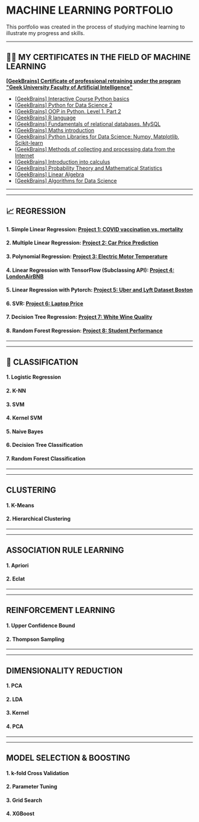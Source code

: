 # MACHINE LEARNING PORTFOLIO

This portfolio was created in the process of studying machine learning to illustrate my progress and skills.

---
## 👨‍🎓 MY CERTIFICATES IN THE FIELD OF MACHINE LEARNING

[**[GeekBrains] Certificate of professional retraining under the program 
"Geek University Faculty of Artificial Intelligence"**](https://github.com/rttrif/TrifonovRS.Deep_Learning_Portfolio.github.io/blob/main/Certificates/Trifonov%20Ruslan.pdf)

- [[GeekBrains] Interactive Course Python basics](https://gb.ru/certificates/654781.en)
- [[GeekBrains] Python for Data Science 2](https://gb.ru/certificates/986183.en)
- [[GeekBrains] OOP in Python. Level 1. Part 2](https://gb.ru/certificates/660751.en)
- [[GeekBrains] R language](https://gb.ru/certificates/689146.en)
- [[GeekBrains] Fundamentals of relational databases. MySQL](https://gb.ru/certificates/698000.en)
- [[GeekBrains] Maths introduction](https://gb.ru/certificates/703955.en)
- [[GeekBrains] Python Libraries for Data Science: Numpy, Matplotlib, Scikit-learn](https://gb.ru/certificates/725821.en)
- [[GeekBrains] Methods of collecting and processing data from the Internet](https://gb.ru/certificates/772018.en)
- [[GeekBrains] Introduction into calculus](https://gb.ru/certificates/847225.en)
- [[GeekBrains] Probability Theory and Mathematical Statistics](https://gb.ru/certificates/882944.en)
- [[GeekBrains] Linear Algebra](https://gb.ru/certificates/907030.en)
- [[GeekBrains] Algorithms for Data Science](https://gb.ru/certificates/949810.en)

---
---
## 📈 REGRESSION

#### 1. Simple Linear Regression: [Project 1: COVID vaccination vs. mortality](https://github.com/rttrif/TrifonovRS.Machine_Learning_Portfolio.github.io/tree/main/REGRESSION/Project%201:%20COVID%20vaccination%20vs.%20mortality)

#### 2. Multiple Linear Regression: [Project 2: Car Price Prediction](https://github.com/rttrif/TrifonovRS.Machine_Learning_Portfolio.github.io/tree/main/REGRESSION/Project%202:%20Car%20Price%20Prediction)

#### 3. Polynomial Regression: [Project 3: Electric Motor Temperature](https://github.com/rttrif/TrifonovRS.Machine_Learning_Portfolio.github.io/tree/main/REGRESSION/Project%203:%20Electric%20Motor%20Temperature)

#### 4. Linear Regression with TensorFlow (Subclassing API): [Project 4: LondonAirBNB](https://github.com/rttrif/TrifonovRS.Machine_Learning_Portfolio.github.io/tree/main/REGRESSION/Project%204:%20LondonAirBNB)

#### 5. Linear Regression with Pytorch: [Project 5: Uber and Lyft Dataset Boston](https://github.com/rttrif/TrifonovRS.Machine_Learning_Portfolio.github.io/tree/main/REGRESSION/Project%205:%20Uber%20and%20Lyft%20Dataset%20Boston)

#### 6. SVR: [Project 6: Laptop Price](https://github.com/rttrif/TrifonovRS.Machine_Learning_Portfolio.github.io/tree/main/REGRESSION/Project%206:%20Laptop%20Price)

#### 7. Decision Tree Regression: [Project 7: White Wine Quality](https://github.com/rttrif/TrifonovRS.Machine_Learning_Portfolio.github.io/tree/main/REGRESSION/Project%207:%20White%20Wine%20Quality)

#### 8. Random Forest Regression: [Project 8: Student Performance](https://github.com/rttrif/TrifonovRS.Machine_Learning_Portfolio.github.io/tree/main/REGRESSION/Project%208:%20Student%20Performance)

---
---

## 🧩 CLASSIFICATION

#### 1. Logistic Regression

#### 2. K-NN

#### 3. SVM

#### 4. Kernel SVM

#### 5. Naive Bayes

#### 6. Decision Tree Classification

#### 7. Random Forest Classification

---
---

## CLUSTERING

#### 1. K-Means

#### 2. Hierarchical Clustering

---
---

## ASSOCIATION RULE LEARNING

#### 1. Apriori

#### 2. Eclat

---
---

## REINFORCEMENT LEARNING

#### 1. Upper Confidence Bound

#### 2. Thompson Sampling

---
---

## DIMENSIONALITY REDUCTION

#### 1. PCA

#### 2. LDA

#### 3. Kernel

#### 4. PCA

---
---

## MODEL SELECTION & BOOSTING

#### 1. k-fold Cross Validation

#### 2. Parameter Tuning

#### 3. Grid Search

#### 4. XGBoost












